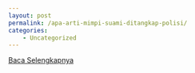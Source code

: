 ```yaml
---
layout: post
permalink: /apa-arti-mimpi-suami-ditangkap-polisi/
categories:
    - Uncategorized
---
```


[Baca Selengkapnya](/02)